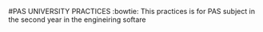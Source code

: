 #PAS UNIVERSITY PRACTICES :bowtie:
This practices is for PAS subject in the second year in the engineiring softare
